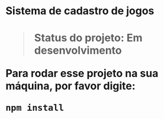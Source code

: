 <h1>Sistema de cadastro de jogos<h1>

> Status do projeto: Em desenvolvimento

Para rodar esse projeto na sua máquina, por favor digite:

```
npm install
``` 
